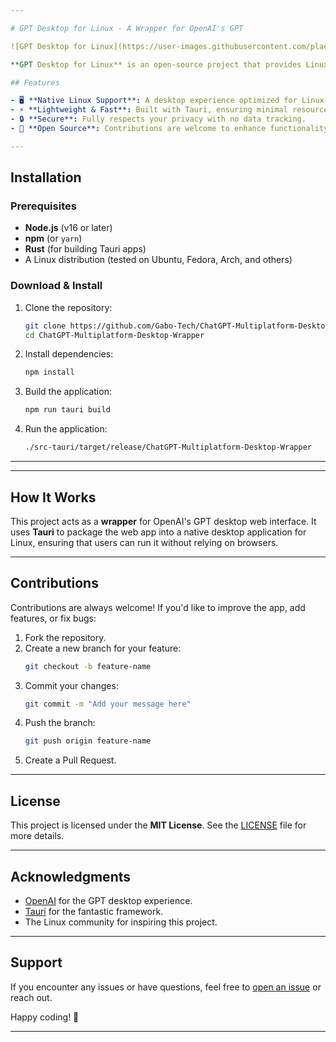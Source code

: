 ```yaml
---

# GPT Desktop for Linux - A Wrapper for OpenAI's GPT

![GPT Desktop for Linux](https://user-images.githubusercontent.com/placeholder-image.png)

**GPT Desktop for Linux** is an open-source project that provides Linux users with a seamless experience to run OpenAI's GPT desktop application. Since OpenAI officially released desktop versions for macOS and Windows, this project bridges the gap for Linux users by building a lightweight wrapper using **Tauri** and **JavaScript**.

## Features

- 🖥️ **Native Linux Support**: A desktop experience optimized for Linux distributions.
- ⚡ **Lightweight & Fast**: Built with Tauri, ensuring minimal resource usage and a snappy interface.
- 🔒 **Secure**: Fully respects your privacy with no data tracking.
- 🚀 **Open Source**: Contributions are welcome to enhance functionality.

---
```


## Installation

### Prerequisites

- **Node.js** (v16 or later)
- **npm** (or `yarn`)
- **Rust** (for building Tauri apps)
- A Linux distribution (tested on Ubuntu, Fedora, Arch, and others)

### Download & Install

1. Clone the repository:
   ```bash
   git clone https://github.com/Gabo-Tech/ChatGPT-Multiplatform-Desktop-Wrapper.git
   cd ChatGPT-Multiplatform-Desktop-Wrapper
   ```

2. Install dependencies:
   ```bash
   npm install
   ```

3. Build the application:
   ```bash
   npm run tauri build
   ```

4. Run the application:
   ```bash
   ./src-tauri/target/release/ChatGPT-Multiplatform-Desktop-Wrapper
   ```

---



---

## How It Works

This project acts as a **wrapper** for OpenAI's GPT desktop web interface. It uses **Tauri** to package the web app into a native desktop application for Linux, ensuring that users can run it without relying on browsers.

---

## Contributions

Contributions are always welcome! If you'd like to improve the app, add features, or fix bugs:

1. Fork the repository.
2. Create a new branch for your feature:
   ```bash
   git checkout -b feature-name
   ```
3. Commit your changes:
   ```bash
   git commit -m "Add your message here"
   ```
4. Push the branch:
   ```bash
   git push origin feature-name
   ```
5. Create a Pull Request.

---

## License

This project is licensed under the **MIT License**. See the [LICENSE](LICENSE) file for more details.

---

## Acknowledgments

- [OpenAI](https://openai.com/) for the GPT desktop experience.
- [Tauri](https://tauri.app/) for the fantastic framework.
- The Linux community for inspiring this project.

---

## Support

If you encounter any issues or have questions, feel free to [open an issue](https://github.com/Gabo-Tech/ChatGPT-Multiplatform-Desktop-Wrapper/issues) or reach out.

Happy coding! 🚀

---

